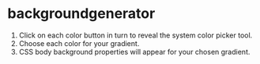 # backgroundgenerator

1. Click on each color button in turn to reveal the system color picker tool.
2. Choose each color for your gradient.
3. CSS body background properties will appear for your chosen gradient.
